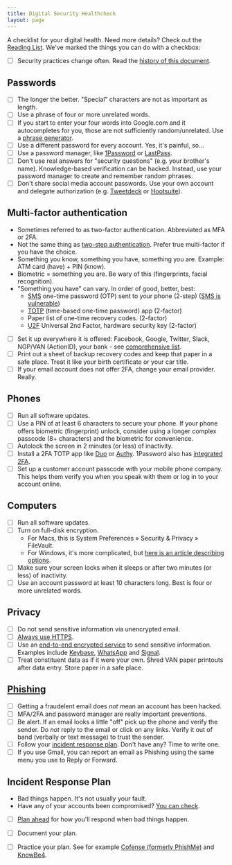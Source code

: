 ```yaml
---
title: Digital Security Healthcheck
layout: page
---
```


A checklist for your digital health. Need more details? Check out the [Reading List](reading.html). We've
marked the things you can do with a checkbox:

* [ ] Security practices change often. Read the [history of this document](https://github.com/statedemocrats/statedemocrats.us/commits/master/.site/security/healthcheck.md).

## Passwords

* [ ] The longer the better. "Special" characters are not as important as length.
* [ ] Use a phrase of four or more unrelated words.
* [ ] If you start to enter your four words into Google.com and it autocompletes for you, those are not sufficiently random/unrelated. Use a [phrase generator](https://www.fourmilab.ch/javascrypt/pass_phrase.html).
* [ ] Use a different password for every account. Yes, it's painful, so...
* [ ] Use a password manager, like [1Password](https://1password.com/) or [LastPass](https://www.lastpass.com/).
* [ ] Don't use real answers for "security questions" (e.g. your brother's name). Knowledge-based verification can be hacked. Instead, use your password manager to create and remember random phrases.
* [ ] Don't share social media account passwords. Use your own account and delegate authorization (e.g. [Tweetdeck](https://tweetdeck.twitter.com/) or [Hootsuite](https://hootsuite.com/)).

## Multi-factor authentication

* Sometimes referred to as two-factor authentication. Abbreviated as MFA or 2FA.
* Not the same thing as [two-step authentication](https://lifehacker.com/the-difference-between-two-factor-and-two-step-authenti-1787159870). Prefer true multi-factor if you have the choice.
* Something you know, something you have, something you are. Example: ATM card (have) + PIN (know).
* Biometric = something you are. Be wary of this (fingerprints, facial recognition).
* "Something you have" can vary. In order of good, better, best:
  * [SMS](https://en.wikipedia.org/wiki/SMS) one-time password (OTP) sent to your phone (2-step) ([SMS is vulnerable](https://us.norton.com/internetsecurity-mobile-sim-swap-fraud.html))
  * [TOTP](https://en.wikipedia.org/wiki/Time-based_One-time_Password_Algorithm) (time-based one-time password) app (2-factor)
  * Paper list of one-time recovery codes. (2-factor)
  * [U2F](https://en.wikipedia.org/wiki/Universal_2nd_Factor) Universal 2nd Factor, hardware security key (2-factor)
* [ ] Set it up everywhere it is offered: Facebook, Google, Twitter, Slack, NGP/VAN (ActionID), your bank - see [comprehensive list](https://twofactorauth.org/).
* [ ] Print out a sheet of backup recovery codes and keep that paper in a safe place. Treat it like your birth certificate or your car title.
* [ ] If your email account does not offer 2FA, change your email provider. Really.

## Phones

* [ ] Run all software updates.
* [ ] Use a PIN of at least 6 characters to secure your phone. If your phone offers biometric (fingerprint) unlock, consider using a longer complex passcode (8+ characters) and the biometric for convenience.
* [ ] Autolock the screen in 2 minutes (or less) of inactivity.
* [ ] Install a 2FA TOTP app like [Duo](https://duo.com/) or [Authy](https://www.authy.com/). 1Password also has [integrated 2FA](https://support.1password.com/one-time-passwords/).
* [ ] Set up a customer account passcode with your mobile phone company. This helps them verify you when you speak with them or log in to your account online.

## Computers

* [ ] Run all software updates.
* [ ] Turn on full-disk encryption.
  * For Macs, this is System Preferences &#187; Security & Privacy &#187; FileVault.
  * For Windows, it's more complicated, but [here is an article describing options](https://www.howtogeek.com/234826/how-to-enable-full-disk-encryption-on-windows-10/).
* [ ] Make sure your screen locks when it sleeps or after two minutes (or less) of inactivity.
* [ ] Use an account password at least 10 characters long. Best is four or more unrelated words.

## Privacy

* [ ] Do not send sensitive information via unencrypted email.
* [ ] [Always use HTTPS](https://en.wikipedia.org/wiki/HTTPS_Everywhere).
* [ ] Use an [end-to-end encrypted service](https://en.wikipedia.org/wiki/End-to-end_encryption) to send sensitive information. Examples include [Keybase](https://keybase.io/), [WhatsApp](https://www.whatsapp.com/) and [Signal](https://signal.org/).
* [ ] Treat constituent data as if it were your own. Shred VAN paper printouts after data entry. Store paper in a safe place.

## [Phishing](https://en.wikipedia.org/wiki/Phishing)

* [ ] Getting a fraudelent email does *not* mean an account has been hacked.
* [ ] MFA/2FA and password manager are really important preventions.
* [ ] Be alert. If an email looks a little "off" pick up the phone and verify the sender. Do *not* reply to the email or click on any links. Verify it out of band (verbally or text message) to trust the sender.
* [ ] Follow your [incident response plan](https://www.belfercenter.org/CyberPlaybook#step4). Don't have any? Time to write one.
* [ ] If you use Gmail, you can report an email as Phishing using the same menu you use to Reply or Forward.

## Incident Response Plan

* Bad things happen. It's not usually your fault.
* Have any of your accounts been compromised? [You can check](https://haveibeenpwned.com/).
* [ ] [Plan ahead](https://www.belfercenter.org/CyberPlaybook#step4) for how you'll respond when bad things happen.
* [ ] Document your plan.
* [ ] Practice your plan. See for example [Cofense (formerly PhishMe)](https://cofense.com/) and [KnowBe4](https://www.knowbe4.com/).

